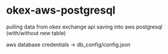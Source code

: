 # okex-aws-postgresql

pulling data from okex exchange api
saving into aws postgresql (with/without new table)

aws database credentials -> db_config/config.json
